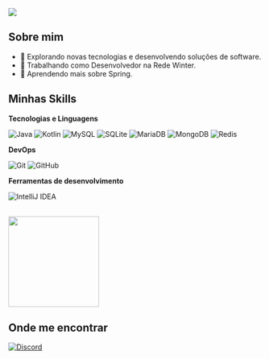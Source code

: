 ![](https://komarev.com/ghpvc/?username=alwaysdarkk&color=006bed)

## Sobre mim

- 🤔 Explorando novas tecnologias e desenvolvendo soluções de software.
- 💼 Trabalhando como Desenvolvedor na Rede Winter.
- 🌱 Aprendendo mais sobre Spring.

## Minhas Skills

**Tecnologias e Linguagens**

![Java](https://img.shields.io/badge/java-%23ED8B00.svg?style=for-the-badge&logo=openjdk&logoColor=white)
![Kotlin](https://img.shields.io/badge/Kotlin-0095D5?&style=for-the-badge&logo=kotlin&logoColor=white)
![MySQL](https://img.shields.io/badge/MySQL-00000F?style=for-the-badge&logo=mysql&logoColor=white)
![SQLite](https://img.shields.io/badge/SQLite-000?style=for-the-badge&logo=sqlite&logoColor=07405E)
![MariaDB](https://img.shields.io/badge/MariaDB-003545?style=for-the-badge&logo=mariadb&logoColor=white)
![MongoDB](https://img.shields.io/badge/MongoDB-%234ea94b.svg?style=for-the-badge&logo=mongodb&logoColor=white)
![Redis](https://img.shields.io/badge/redis-%23DD0031.svg?style=for-the-badge&logo=redis&logoColor=white)

**DevOps**

![Git](https://img.shields.io/badge/-Git-333333?style=flat&logo=git)
![GitHub](https://img.shields.io/badge/-GitHub-333333?style=flat&logo=github)

**Ferramentas de desenvolvimento**

![IntelliJ IDEA](https://img.shields.io/badge/Intellij%20Idea-000?logo=intellij-idea&style=for-the-badge)

<br/>

<a href="https://github.com/alwaysdarkk" title="Meu Perfil">
  <img height="180em" src="https://github-readme-stats.vercel.app/api?username=alwaysdarkk&theme=dracula&show_icons=true" />
</a>

## Onde me encontrar

[![Discord](https://img.shields.io/badge/contact-me-blue?logo=discord&logoColor=white)](https://discordapp.com/users/1090326921306447974)
